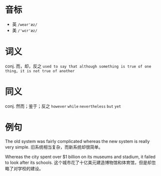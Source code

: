 # 音标

- 英 `/weər'æz/`
- 美 `/'wɛr'æz/`

# 词义

conj. 而，却，反之
`used to say that although something is true of one thing, it is not true of another`

# 同义

conj. 然而；鉴于；反之
`however` `while` `nevertheless` `but` `yet`

# 例句

The old system was fairly complicated whereas the new system is really very simple.
旧系统相当复杂，而新系统却很简单。

Whereas the city spent over $1 billion on its museums and stadium, it failed to look after its schools.
这个城市花了十亿美元建造博物馆和体育馆，但是却忽略了对学校的建设。


